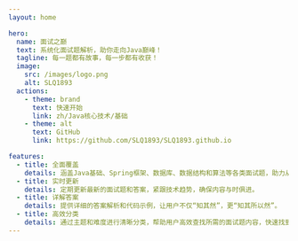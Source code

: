 ```yaml
---
layout: home

hero:
  name: 面试之巅
  text: 系统化面试题解析，助你走向Java巅峰！
  tagline: 每一题都有故事，每一步都有收获！
  image:
    src: /images/logo.png
    alt: SLQ1893
  actions:
    - theme: brand
      text: 快速开始
      link: zh/Java核心技术/基础
    - theme: alt
      text: GitHub
      link: https://github.com/SLQ1893/SLQ1893.github.io

features:
  - title: 全面覆盖
    details: 涵盖Java基础、Spring框架、数据库、数据结构和算法等各类面试题，助力从初级到高级开发者的面试准备。
  - title: 实时更新
    details: 定期更新最新的面试题和答案，紧跟技术趋势，确保内容与时俱进。
  - title: 详解答案
    details: 提供详细的答案解析和代码示例，让用户不仅“知其然”，更“知其所以然”。
  - title: 高效分类
    details: 通过主题和难度进行清晰分类，帮助用户高效查找所需的面试题内容，快速找到所需知识点。
---
```

